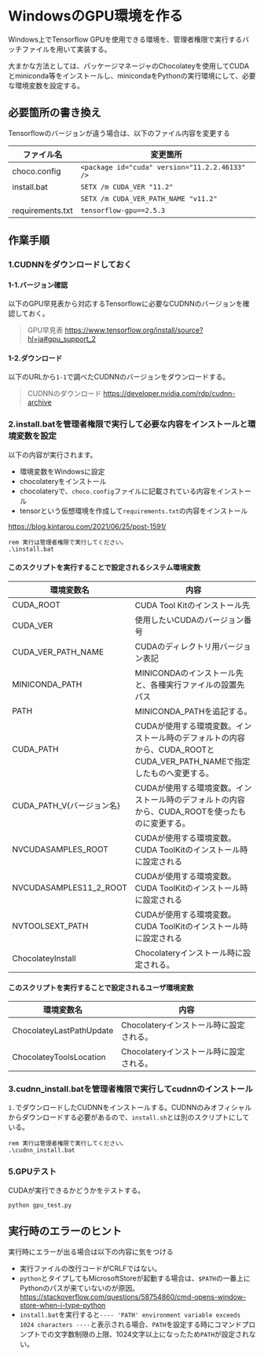 # WindowsのGPU環境を作る

Windows上でTensorflow GPUを使用できる環境を、管理者権限で実行するバッチファイルを用いて実装する。

大まかな方法としては、パッケージマネージャのChocolateyを使用してCUDAとminiconda等をインストールし、minicondaをPythonの実行環境にして、必要な環境変数を設定する。

## 必要箇所の書き換え

Tensorflowのバージョンが違う場合は、以下のファイル内容を変更する

| ファイル名       | 変更箇所                                       |
| ---------------- | ---------------------------------------------- |
| choco.config     | `<package id="cuda" version="11.2.2.46133" />` |
| install.bat      | `SETX /m CUDA_VER "11.2"`                      |
|                  | `SETX /m CUDA_VER_PATH_NAME "v11.2"`           |
| requirements.txt | `tensorflow-gpu==2.5.3`                        |

## 作業手順

### 1.CUDNNをダウンロードしておく

#### 1-1.バージョン確認

以下のGPU早見表から対応するTensorflowに必要なCUDNNのバージョンを確認しておく。

> GPU早見表
> https://www.tensorflow.org/install/source?hl=ja#gpu_support_2

#### 1-2.ダウンロード

以下のURLから`1-1`で調べたCUDNNのバージョンをダウンロードする。

> CUDNNのダウンロード
> https://developer.nvidia.com/rdp/cudnn-archive

### 2.install.batを管理者権限で実行して必要な内容をインストールと環境変数を設定

以下の内容が実行されます。

- 環境変数をWindowsに設定
- chocolateryをインストール
- chocolateryで、`choco.config`ファイルに記載されている内容をインストール
- tensorという仮想環境を作成して`requirements.txt`の内容をインストール

https://blog.kintarou.com/2021/06/25/post-1591/

```batch
rem 実行は管理者権限で実行してください。
.\install.bat
```

#### このスクリプトを実行することで設定されるシステム環境変数

| 環境変数名                | 内容                                                         |
| ------------------------- | ------------------------------------------------------------ |
| CUDA_ROOT                 | CUDA Tool Kitのインストール先                                |
| CUDA_VER                  | 使用したいCUDAのバージョン番号                               |
| CUDA_VER_PATH_NAME        | CUDAのディレクトリ用バージョン表記                           |
| MINICONDA_PATH            | MINICONDAのインストール先と、各種実行ファイルの設置先パス    |
| PATH                      | MINICONDA_PATHを追記する。                                   |
| CUDA_PATH                 | CUDAが使用する環境変数。インストール時のデフォルトの内容から、CUDA_ROOTとCUDA_VER_PATH_NAMEで指定したものへ変更する。 |
| CUDA_PATH_V{バージョン名} | CUDAが使用する環境変数。インストール時のデフォルトの内容から、CUDA_ROOTを使ったものに変更する。 |
| NVCUDASAMPLES_ROOT        | CUDAが使用する環境変数。CUDA ToolKitのインストール時に設定される |
| NVCUDASAMPLES11_2_ROOT    | CUDAが使用する環境変数。CUDA ToolKitのインストール時に設定される |
| NVTOOLSEXT_PATH           | CUDAが使用する環境変数。CUDA ToolKitのインストール時に設定される |
| ChocolateyInstall         | Chocolateryインストール時に設定される。                      |

#### このスクリプトを実行することで設定されるユーザ環境変数

| 環境変数名               | 内容                                    |
| ------------------------ | --------------------------------------- |
| ChocolateyLastPathUpdate | Chocolateryインストール時に設定される。 |
| ChocolateyToolsLocation  | Chocolateryインストール時に設定される。 |

### 3.cudnn_install.batを管理者権限で実行してcudnnのインストール

`1.`でダウンロードしたCUDNNをインストールする。CUDNNのみオフィシャルからダウンロードする必要があるので、`install.sh`とは別のスクリプトにしている。

```batch
rem 実行は管理者権限で実行してください。
.\cudnn_install.bat
```

### 5.GPUテスト

CUDAが実行できるかどうかをテストする。

```batch
python gpu_test.py
```

## 実行時のエラーのヒント

実行時にエラーが出る場合は以下の内容に気をつける

- 実行ファイルの改行コードがCRLFではない。
- `python`とタイプしてもMicrosoftStoreが起動する場合は、`$PATH`の一番上にPythonのパスが来ていないのが原因。https://stackoverflow.com/questions/58754860/cmd-opens-window-store-when-i-type-python
- `install.bat`を実行すると`---- 'PATH' environment variable exceeds 1024 characters ----`と表示される場合、`PATH`を設定する時にコマンドプロンプトでの文字数制限の上限、1024文字以上になったため`PATH`が設定されない。